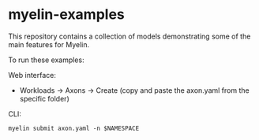 # myelin-examples

This repository contains a collection of models demonstrating some of the main features for Myelin.

To run these examples:

Web interface:
- Workloads -> Axons -> Create (copy and paste the axon.yaml from the specific folder)

CLI:
```shell script
myelin submit axon.yaml -n $NAMESPACE
```